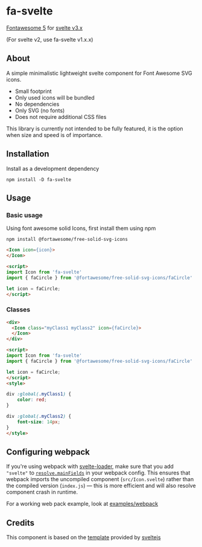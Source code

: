 # fa-svelte
[Fontawesome 5](https://fontawesome.com/) for [svelte v3.x](https://svelte.dev/) 

(For svelte v2, use fa-svelte v1.x.x)
## About
A simple minimalistic lightweight svelte component for Font Awesome SVG icons.
* Small footprint 
* Only used icons will be bundled
* No dependencies
* Only SVG (no fonts)
* Does not require additional CSS files 

This library is currently not intended to be fully featured, it is the option when size and speed is of importance.


## Installation 
Install as a development dependency

`npm install -D fa-svelte`

## Usage

### Basic usage

Using font awesome solid Icons, first install them using npm  

`npm install @fortawesome/free-solid-svg-icons`

```html
<Icon icon={icon}>
</Icon>

<script>
import Icon from 'fa-svelte'
import { faCircle } from '@fortawesome/free-solid-svg-icons/faCircle'

let icon = faCircle;
</script>
```

### Classes
```html
<div>
  <Icon class="myClass1 myClass2" icon={faCircle}>
  </Icon>
</div>

<script>
import Icon from 'fa-svelte'
import { faCircle } from '@fortawesome/free-solid-svg-icons/faCircle'

let icon = faCircle;
</script>
<style>

div :global(.myClass1) {
    color: red;
}

div :global(.myClass2) {
    font-size: 14px;
}
</style>
```

## Configuring webpack

If you're using webpack with [svelte-loader](https://github.com/sveltejs/svelte-loader), 
make sure that you add `"svelte"` to 
[`resolve.mainFields`](https://webpack.js.org/configuration/resolve/#resolve-mainfields) in 
your webpack config. This ensures that webpack imports the uncompiled component (`src/Icon.svelte`) 
rather than the compiled version (`index.js`) — this is more efficient and will also resolve component 
crash in runtime.  

For a working web pack example, look at [examples/webpack](https://github.com/alphapeter/fa-svelte/tree/master/examples/webpack)  

## Credits

This component is based on the [template](https://github.com/sveltejs/component-template) 
provided by [sveltejs](https://github.com/sveltejs) 
